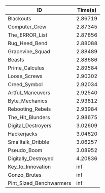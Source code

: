 |ID|Time(s)|
|-|-|
|Blackouts|2.86719|
|Computer_Crew|2.87345|
|The_ERROR_List|2.87856|
|Rug_Heed_Bend|2.88088|
|Grapevine_Squad|2.88489|
|Beasts|2.88686|
|Prime_Calculus|2.89584|
|Loose_Screws|2.90302|
|Creed_Symbol|2.92034|
|Artful_Maneuvers|2.92540|
|Byte_Mechanics|2.93812|
|Rebooting_Rebels|2.93984|
|The_Hit_Blunders|2.98675|
|Digital_Destroyers|3.02609|
|Hackerjacks|3.04620|
|Smalltalk_Dribble|3.06257|
|Pseudo_Boom|3.08952|
|Digitally_Destroyed|4.20836|
|Key_to_Innovation|inf|
|Gonzo_Brutes|inf|
|Pint_Sized_Benchwarmers|inf|
